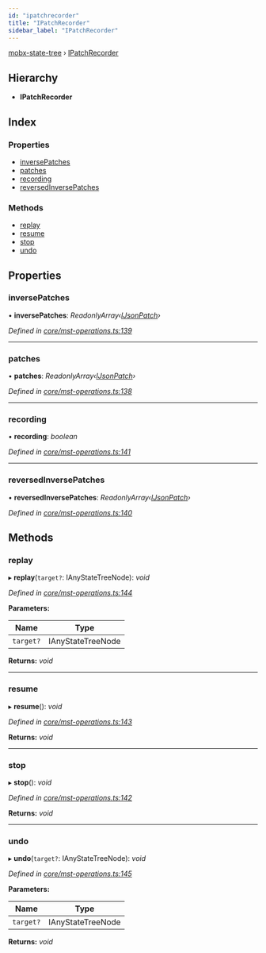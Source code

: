 ```yaml
---
id: "ipatchrecorder"
title: "IPatchRecorder"
sidebar_label: "IPatchRecorder"
---
```


[mobx-state-tree](../index.md) › [IPatchRecorder](ipatchrecorder.md)

## Hierarchy

* **IPatchRecorder**

## Index

### Properties

* [inversePatches](ipatchrecorder.md#inversepatches)
* [patches](ipatchrecorder.md#patches)
* [recording](ipatchrecorder.md#recording)
* [reversedInversePatches](ipatchrecorder.md#reversedinversepatches)

### Methods

* [replay](ipatchrecorder.md#replay)
* [resume](ipatchrecorder.md#resume)
* [stop](ipatchrecorder.md#stop)
* [undo](ipatchrecorder.md#undo)

## Properties

###  inversePatches

• **inversePatches**: *ReadonlyArray‹[IJsonPatch](ijsonpatch.md)›*

*Defined in [core/mst-operations.ts:139](https://github.com/mobxjs/mobx-state-tree/blob/2d85314b/packages/mobx-state-tree/src/core/mst-operations.ts#L139)*

___

###  patches

• **patches**: *ReadonlyArray‹[IJsonPatch](ijsonpatch.md)›*

*Defined in [core/mst-operations.ts:138](https://github.com/mobxjs/mobx-state-tree/blob/2d85314b/packages/mobx-state-tree/src/core/mst-operations.ts#L138)*

___

###  recording

• **recording**: *boolean*

*Defined in [core/mst-operations.ts:141](https://github.com/mobxjs/mobx-state-tree/blob/2d85314b/packages/mobx-state-tree/src/core/mst-operations.ts#L141)*

___

###  reversedInversePatches

• **reversedInversePatches**: *ReadonlyArray‹[IJsonPatch](ijsonpatch.md)›*

*Defined in [core/mst-operations.ts:140](https://github.com/mobxjs/mobx-state-tree/blob/2d85314b/packages/mobx-state-tree/src/core/mst-operations.ts#L140)*

## Methods

###  replay

▸ **replay**(`target?`: IAnyStateTreeNode): *void*

*Defined in [core/mst-operations.ts:144](https://github.com/mobxjs/mobx-state-tree/blob/2d85314b/packages/mobx-state-tree/src/core/mst-operations.ts#L144)*

**Parameters:**

Name | Type |
------ | ------ |
`target?` | IAnyStateTreeNode |

**Returns:** *void*

___

###  resume

▸ **resume**(): *void*

*Defined in [core/mst-operations.ts:143](https://github.com/mobxjs/mobx-state-tree/blob/2d85314b/packages/mobx-state-tree/src/core/mst-operations.ts#L143)*

**Returns:** *void*

___

###  stop

▸ **stop**(): *void*

*Defined in [core/mst-operations.ts:142](https://github.com/mobxjs/mobx-state-tree/blob/2d85314b/packages/mobx-state-tree/src/core/mst-operations.ts#L142)*

**Returns:** *void*

___

###  undo

▸ **undo**(`target?`: IAnyStateTreeNode): *void*

*Defined in [core/mst-operations.ts:145](https://github.com/mobxjs/mobx-state-tree/blob/2d85314b/packages/mobx-state-tree/src/core/mst-operations.ts#L145)*

**Parameters:**

Name | Type |
------ | ------ |
`target?` | IAnyStateTreeNode |

**Returns:** *void*
